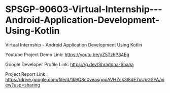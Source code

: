 # SPSGP-90603-Virtual-Internship---Android-Application-Development-Using-Kotlin
Virtual Internship - Android Application Development Using Kotlin

Youtube Project Demo Link:
https://youtu.be/yZ5TzhP34Eg

Google Developer Profile Link:
https://g.dev/Shraddha-Shaha

Project Report Link :
https://drive.google.com/file/d/1k9Q8c0veasgqoAVHZck3I8dE7uUpGSPA/view?usp=sharing
